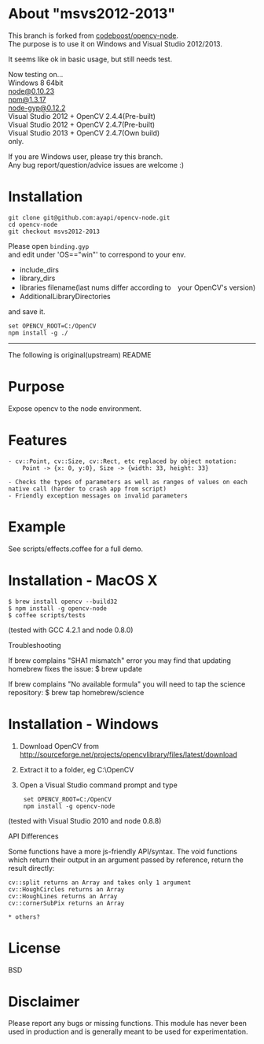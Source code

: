 About "msvs2012-2013"
=================
This branch is forked from [codeboost/opencv-node](https://github.com/codeboost/opencv-node).  
The purpose is to use it on Windows and Visual Studio 2012/2013.  

It seems like ok in basic usage, but still needs test.

Now testing on...  
Windows 8 64bit  
node@0.10.23  
npm@1.3.17  
node-gyp@0.12.2  
Visual Studio 2012 + OpenCV 2.4.4(Pre-built)  
Visual Studio 2012 + OpenCV 2.4.7(Pre-built)  
Visual Studio 2013 + OpenCV 2.4.7(Own build)  
only.

If you are Windows user, please try this branch.  
Any bug report/question/advice issues are welcome :)

Installation
============

```
git clone git@github.com:ayapi/opencv-node.git
cd opencv-node
git checkout msvs2012-2013
```

Please open `binding.gyp`  
and edit under 'OS=="win"' to correspond to your env.

- include_dirs
- library_dirs
- libraries filename(last nums differ according to　your OpenCV's version)
- AdditionalLibraryDirectories

and save it.

```
set OPENCV_ROOT=C:/OpenCV
npm install -g ./
```

---------------------------------------------------

The following is original(upstream) README

Purpose
=======
Expose opencv to the node environment.

Features
========
	
	- cv::Point, cv::Size, cv::Rect, etc replaced by object notation:
		Point -> {x: 0, y:0}, Size -> {width: 33, height: 33}

	- Checks the types of parameters as well as ranges of values on each native call (harder to crash app from script)
	- Friendly exception messages on invalid parameters 

Example
=======

See scripts/effects.coffee for a full demo.


Installation - MacOS X 
=======================

	$ brew install opencv --build32
	$ npm install -g opencv-node
	$ coffee scripts/tests

(tested with GCC 4.2.1 and node 0.8.0)

Troubleshooting

If brew complains "SHA1 mismatch" error you may find that updating homebrew fixes the issue:
  $ brew update

If brew complains "No available formula" you will need to tap the science repository:
  $ brew tap homebrew/science

Installation - Windows 
=======================
1. Download OpenCV from http://sourceforge.net/projects/opencvlibrary/files/latest/download
2. Extract it to a folder, eg C:\OpenCV
3. Open a Visual Studio command prompt and type

		set OPENCV_ROOT=C:/OpenCV
		npm install -g opencv-node

(tested with Visual Studio 2010 and node 0.8.8)

API Differences

Some functions have a more js-friendly API/syntax. 
The void functions which return their output in an argument passed by reference, return the result directly:

	cv::split returns an Array and takes only 1 argument
	cv::HoughCircles returns an Array
	cv::HoughLines returns an Array
	cv::cornerSubPix returns an Array

	* others?

License
=======
BSD

Disclaimer
==========

Please report any bugs or missing functions. This module has never been used in production and is generally 
meant to be used for experimentation. 

